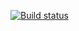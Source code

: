 [![Build status](https://ci.appveyor.com/api/projects/status/vl7gf7hpyeg784p0?svg=true)](https://ci.appveyor.com/project/Vitaly93232/ajs-hw6-t2)
